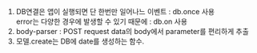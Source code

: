 1. DB연결은 앱이 실행되면 단 한번만 일어나느 이벤트 : db.once 사용  
error는 다양한 경우에 발생할 수 있기 때문에 : db.on 사용  
2. body-parser : POST request data의 body에서 parameter를 편리하게 추출  
3. 모델.create는 DB에 date를 생성하는 함수.  
